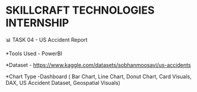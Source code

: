 # ****SKILLCRAFT TECHNOLOGIES INTERNSHIP****

📊 TASK 04 - US Accident Report 

*Tools Used - PowerBI

*Dataset - https://www.kaggle.com/datasets/sobhanmoosavi/us-accidents
    
*Chart Type -Dashboard ( Bar Chart, Line Chart, Donut Chart, Card Visuals, DAX, US Accident Dataset, Geospatial Visuals)
